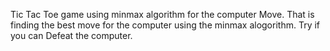 Tic Tac Toe game using minmax algorithm for the computer Move. That is finding the best move for the computer using the minmax alogorithm.
Try if you can Defeat the computer.
